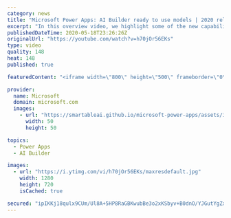 ```yaml
---
category: news
title: "Microsoft Power Apps: AI Builder ready to use models | 2020 release wave 1 overview"
excerpt: "In this overview video, we highlight some of the new capabilities included in the latest update to Microsoft Power Apps, AI Builder ready to use models.     Here are the capabilities covered:   • Entity extraction helps you by identifying and extracting people, dates, places, locations, etc. from text"
publishedDateTime: 2020-05-18T23:26:26Z
originalUrl: "https://youtube.com/watch?v=h70jOr56EKs"
type: video
quality: 148
heat: 148
published: true

featuredContent: "<iframe width=\"800\" height=\"500\" frameborder=\"0\" src=\"https://www.youtube.com/embed/h70jOr56EKs\" allow=\"accelerometer; autoplay; encrypted-media; gyroscope; picture-in-picture\" allowfullscreen></iframe>"

provider:
  name: Microsoft
  domain: microsoft.com
  images:
    - url: "https://smartableai.github.io/microsoft-power-apps/assets/images/organizations/microsoft.com-50x50.jpg"
      width: 50
      height: 50

topics:
  - Power Apps
  - AI Builder

images:
  - url: "https://i.ytimg.com/vi/h70jOr56EKs/maxresdefault.jpg"
    width: 1280
    height: 720
    isCached: true

secured: "ipIKKj18qulx9CUm/Ul8A+5HP8RaGBKwubBe3o2xKSbyv+B0dnO/YJGutYgZxE/tlCxm2kl+teC1aXP6xT4BoYdn87ZZEVfmGo2Dy14IneePLKqpqVNiwNeQ0Gq1G5Gpm5QFlkdeoOEGHKqT7q5GP13qCSgOMKCWKhVKLef+SKglKoDwfxUs3nd/Q8RqnuOTxcBBPw3gRIwIwbxEZnoxrYAcIVw20kcXk++bQdGwTDCBqMPLt2fpeOiIoCDGUjwMW2Nn5i4YFSDmgbsAu3mI6Zbg/G5/o1pk2iDX3esjSNHRjOSVWnJ9EoirpueogIZySPY5UagyKod4CChYElc67YmPA+I69EKlSXji0AA6iKQATkEk1+nnPr5ZwiQXHgh+r04JWjFSqumuC4UCbiUysnfqrFlYNtMEHJlPj/VF7LuxqV1/k0PJUmNE5GuBfnP+;Tg06h+tWBH8Z+RHIelWQsg=="
---
```


